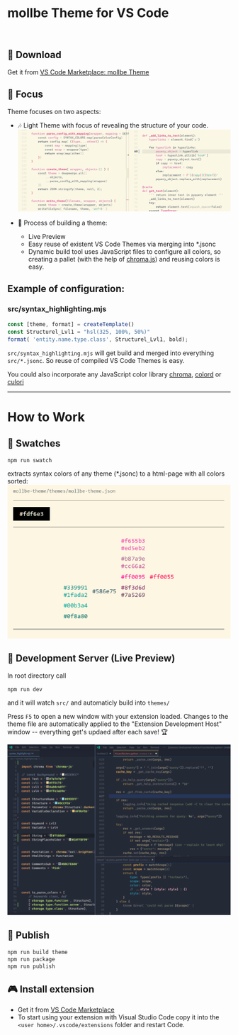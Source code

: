 # mollbe Theme for VS Code

<br>


## 💾 Download
Get it from [VS Code Marketplace: mollbe Theme](https://marketplace.visualstudio.com/items?itemName=mollenhauer.mollbe-theme)

## 🎯 Focus
Theme focuses on two aspects:
* 🎶 Light Theme with focus of revealing the structure of your code.
![Screenshot of Theme][screenshot]



* 🎨 Process of building a theme:
  * Live Preview
  * Easy reuse of existent VS Code Themes via merging into *.jsonc
  * Dynamic build tool uses JavaScript files to configure all colors, so creating a pallet (with the help of [chroma.js](https://gka.github.io/chroma.js/)) and reusing colors is easy.



## Example of configuration:
### src/syntax_highlighting.mjs
```javascript
const [theme, format] = createTemplate()
const Structurel_Lvl1 = "hsl(325, 100%, 50%)"
format( 'entity.name.type.class', Structurel_Lvl1, bold);
```

`src/syntax_highlighting.mjs` will get build and merged into everything `src/*.jsonc`. So reuse of compiled VS Code Themes is easy.

You could also incorporate any JavaScript color library [chroma](https://github.com/gka/chroma.js/), [colord](https://github.com/omgovich/colord) or [culori](https://culorijs.org/)



---


# How to Work

## 🎨 Swatches
```
npm run swatch
```
extracts syntax colors of any theme (*.jsonc) to a html-page with all colors sorted:
![Swatches - automatically Extractes from jsonc of any theme][swatches]

## 🧤 Development Server (Live Preview)
In root directory call
```
npm run dev
```
and it will watch `src/` and automaticly build into `themes/`

Press `F5` to open a new window with your extension loaded. Changes to the theme file are automatically applied to the "Extension Development Host" window -- everything get's updaed after each save! 🏆

![Screenshot of Extension Development Host][development]


## 🚀 Publish
```
npm run build theme
npm run package
npm run publish
```

## 🎮 Install extension
* Get it from [VS Code Marketplace](https://marketplace.visualstudio.com/items?itemName=mollenhauer.mollbe-theme)
* To start using your extension with Visual Studio Code copy it into the `<user home>/.vscode/extensions` folder and restart Code.


[swatches]: screenshots/swatches.png
[development]: screenshots/Extension_Development_Host.png
[screenshot]: screenshots/Screenshot%202022-12-23.png
